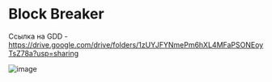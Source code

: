 # Block Breaker

Ссылка на GDD - https://drive.google.com/drive/folders/1zUYJFYNmePm6hXL4MFaPSONEoyTsZ78a?usp=sharing

![image](https://github.com/user-attachments/assets/011ccf34-0624-4a27-928d-fff4db0c656b)
